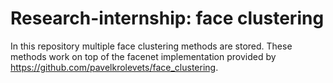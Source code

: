 # Research-internship: face clustering

In this repository multiple face clustering methods are stored. These methods work on top of the facenet implementation provided by https://github.com/pavelkrolevets/face_clustering. 

